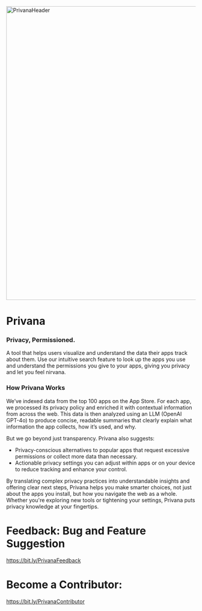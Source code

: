 <img width="780" alt="PrivanaHeader" src="https://github.com/user-attachments/assets/59017c06-cd02-4f00-b49d-c2b25ae88372" />

# Privana
### Privacy, Permissioned.
A tool that helps users visualize and understand the data their apps track about them. Use our intuitive search feature to look up the apps you use and understand the permissions you give to your apps, giving you privacy and let you feel nirvana. 

### How Privana Works
We’ve indexed data from the top 100 apps on the App Store. For each app, we processed its privacy policy and enriched it with contextual information from across the web. This data is then analyzed using an LLM (OpenAI GPT-4o) to produce concise, readable summaries that clearly explain what information the app collects, how it’s used, and why.

But we go beyond just transparency. Privana also suggests:

- Privacy-conscious alternatives to popular apps that request excessive permissions or collect more data than necessary.
- Actionable privacy settings you can adjust within apps or on your device to reduce tracking and enhance your control.

By translating complex privacy practices into understandable insights and offering clear next steps, Privana helps you make smarter choices, not just about the apps you install, but how you navigate the web as a whole. Whether you're exploring new tools or tightening your settings, Privana puts privacy knowledge at your fingertips.

# Feedback: Bug and Feature Suggestion
https://bit.ly/PrivanaFeedback
# Become a Contributor:
https://bit.ly/PrivanaContributor
